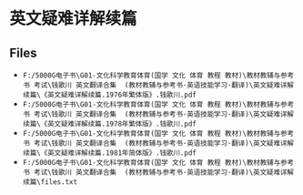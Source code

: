 # 英文疑难详解续篇

## Files

- `F:/5000G电子书\G01-文化科学教育体育(国学 文化 体育 教程 教材)\教材教辅与参考书 考试\钱歌川 英文翻译合集  (教材教辅与参考书·英语技能学习·翻译)\英文疑难详解续篇\《英文疑难详解续篇.1976年繁体版》.钱歌川.pdf`
- `F:/5000G电子书\G01-文化科学教育体育(国学 文化 体育 教程 教材)\教材教辅与参考书 考试\钱歌川 英文翻译合集  (教材教辅与参考书·英语技能学习·翻译)\英文疑难详解续篇\《英文疑难详解续篇.1978年繁体版》.钱歌川.pdf`
- `F:/5000G电子书\G01-文化科学教育体育(国学 文化 体育 教程 教材)\教材教辅与参考书 考试\钱歌川 英文翻译合集  (教材教辅与参考书·英语技能学习·翻译)\英文疑难详解续篇\《英文疑难详解续篇.1981年简体版》.钱歌川.pdf`
- `F:/5000G电子书\G01-文化科学教育体育(国学 文化 体育 教程 教材)\教材教辅与参考书 考试\钱歌川 英文翻译合集  (教材教辅与参考书·英语技能学习·翻译)\英文疑难详解续篇\files.txt`
